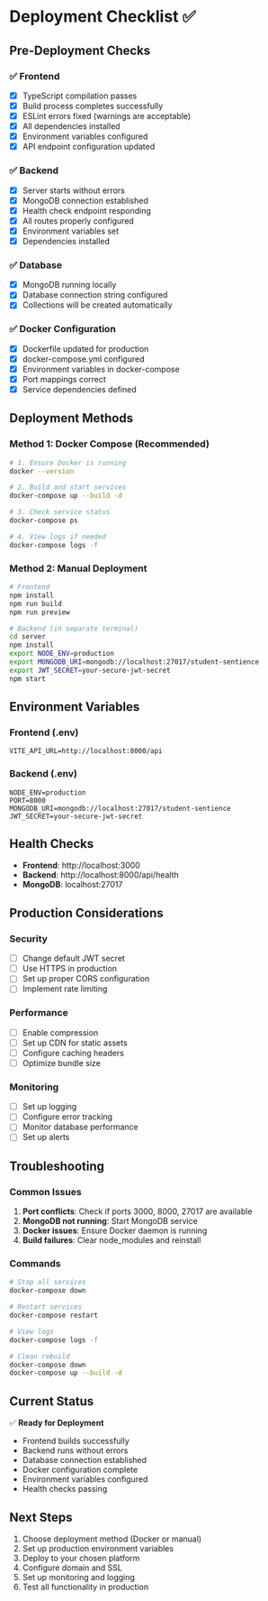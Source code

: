 # Deployment Checklist ✅

## Pre-Deployment Checks

### ✅ Frontend
- [x] TypeScript compilation passes
- [x] Build process completes successfully
- [x] ESLint errors fixed (warnings are acceptable)
- [x] All dependencies installed
- [x] Environment variables configured
- [x] API endpoint configuration updated

### ✅ Backend
- [x] Server starts without errors
- [x] MongoDB connection established
- [x] Health check endpoint responding
- [x] All routes properly configured
- [x] Environment variables set
- [x] Dependencies installed

### ✅ Database
- [x] MongoDB running locally
- [x] Database connection string configured
- [x] Collections will be created automatically

### ✅ Docker Configuration
- [x] Dockerfile updated for production
- [x] docker-compose.yml configured
- [x] Environment variables in docker-compose
- [x] Port mappings correct
- [x] Service dependencies defined

## Deployment Methods

### Method 1: Docker Compose (Recommended)
```bash
# 1. Ensure Docker is running
docker --version

# 2. Build and start services
docker-compose up --build -d

# 3. Check service status
docker-compose ps

# 4. View logs if needed
docker-compose logs -f
```

### Method 2: Manual Deployment
```bash
# Frontend
npm install
npm run build
npm run preview

# Backend (in separate terminal)
cd server
npm install
export NODE_ENV=production
export MONGODB_URI=mongodb://localhost:27017/student-sentience
export JWT_SECRET=your-secure-jwt-secret
npm start
```

## Environment Variables

### Frontend (.env)
```
VITE_API_URL=http://localhost:8000/api
```

### Backend (.env)
```
NODE_ENV=production
PORT=8000
MONGODB_URI=mongodb://localhost:27017/student-sentience
JWT_SECRET=your-secure-jwt-secret
```

## Health Checks

- **Frontend**: http://localhost:3000
- **Backend**: http://localhost:8000/api/health
- **MongoDB**: localhost:27017

## Production Considerations

### Security
- [ ] Change default JWT secret
- [ ] Use HTTPS in production
- [ ] Set up proper CORS configuration
- [ ] Implement rate limiting

### Performance
- [ ] Enable compression
- [ ] Set up CDN for static assets
- [ ] Configure caching headers
- [ ] Optimize bundle size

### Monitoring
- [ ] Set up logging
- [ ] Configure error tracking
- [ ] Monitor database performance
- [ ] Set up alerts

## Troubleshooting

### Common Issues
1. **Port conflicts**: Check if ports 3000, 8000, 27017 are available
2. **MongoDB not running**: Start MongoDB service
3. **Docker issues**: Ensure Docker daemon is running
4. **Build failures**: Clear node_modules and reinstall

### Commands
```bash
# Stop all services
docker-compose down

# Restart services
docker-compose restart

# View logs
docker-compose logs -f

# Clean rebuild
docker-compose down
docker-compose up --build -d
```

## Current Status

✅ **Ready for Deployment**

- Frontend builds successfully
- Backend runs without errors
- Database connection established
- Docker configuration complete
- Environment variables configured
- Health checks passing

## Next Steps

1. Choose deployment method (Docker or manual)
2. Set up production environment variables
3. Deploy to your chosen platform
4. Configure domain and SSL
5. Set up monitoring and logging
6. Test all functionality in production 